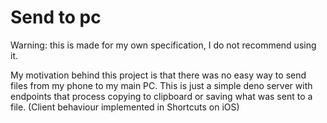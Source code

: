 # Send to pc
Warning: this is made for my own specification, I do not recommend using it.

My motivation behind this project is that there was no easy way to send files from my phone to my main PC. This is just a simple deno server with endpoints that process copying to clipboard or saving what was sent to a file. (Client behaviour implemented in Shortcuts on iOS)
